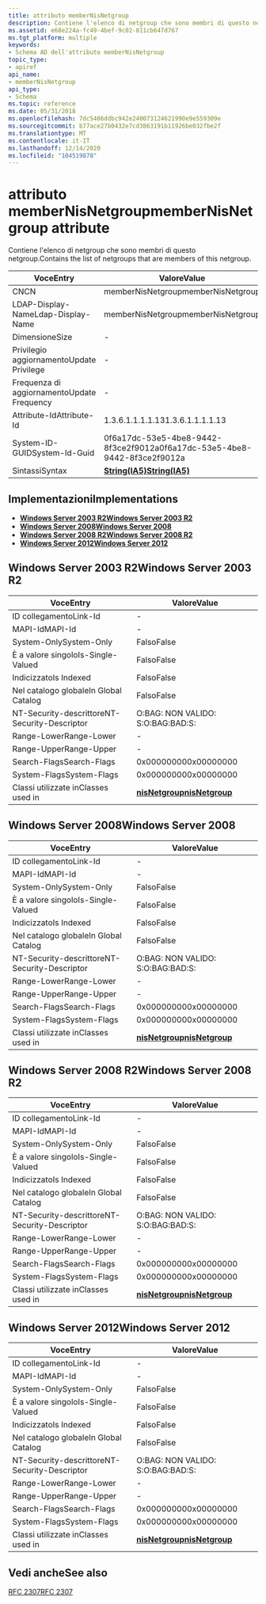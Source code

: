```yaml
---
title: attributo memberNisNetgroup
description: Contiene l'elenco di netgroup che sono membri di questo netgroup.
ms.assetid: e68e224a-fc49-4bef-9c02-811cb647d767
ms.tgt_platform: multiple
keywords:
- Schema AD dell'attributo memberNisNetgroup
topic_type:
- apiref
api_name:
- memberNisNetgroup
api_type:
- Schema
ms.topic: reference
ms.date: 05/31/2018
ms.openlocfilehash: 7dc5406ddbc942e240073124621990e9e559309e
ms.sourcegitcommit: b77ace27b0432e7cd3863191b11926be032fbe2f
ms.translationtype: MT
ms.contentlocale: it-IT
ms.lasthandoff: 12/14/2020
ms.locfileid: "104519878"
---
```

# <a name="membernisnetgroup-attribute"></a><span data-ttu-id="0c233-104">attributo memberNisNetgroup</span><span class="sxs-lookup"><span data-stu-id="0c233-104">memberNisNetgroup attribute</span></span>

<span data-ttu-id="0c233-105">Contiene l'elenco di netgroup che sono membri di questo netgroup.</span><span class="sxs-lookup"><span data-stu-id="0c233-105">Contains the list of netgroups that are members of this netgroup.</span></span>



| <span data-ttu-id="0c233-106">Voce</span><span class="sxs-lookup"><span data-stu-id="0c233-106">Entry</span></span> | <span data-ttu-id="0c233-107">Valore</span><span class="sxs-lookup"><span data-stu-id="0c233-107">Value</span></span> |
|-------------------|--------------------------------------|
| <span data-ttu-id="0c233-108">CN</span><span class="sxs-lookup"><span data-stu-id="0c233-108">CN</span></span>                | <span data-ttu-id="0c233-109">memberNisNetgroup</span><span class="sxs-lookup"><span data-stu-id="0c233-109">memberNisNetgroup</span></span>                    |
| <span data-ttu-id="0c233-110">LDAP-Display-Name</span><span class="sxs-lookup"><span data-stu-id="0c233-110">Ldap-Display-Name</span></span> | <span data-ttu-id="0c233-111">memberNisNetgroup</span><span class="sxs-lookup"><span data-stu-id="0c233-111">memberNisNetgroup</span></span>                    |
| <span data-ttu-id="0c233-112">Dimensione</span><span class="sxs-lookup"><span data-stu-id="0c233-112">Size</span></span>              | \-                                   |
| <span data-ttu-id="0c233-113">Privilegio aggiornamento</span><span class="sxs-lookup"><span data-stu-id="0c233-113">Update Privilege</span></span>  | \-                                   |
| <span data-ttu-id="0c233-114">Frequenza di aggiornamento</span><span class="sxs-lookup"><span data-stu-id="0c233-114">Update Frequency</span></span>  | \-                                   |
| <span data-ttu-id="0c233-115">Attribute-Id</span><span class="sxs-lookup"><span data-stu-id="0c233-115">Attribute-Id</span></span>      | <span data-ttu-id="0c233-116">1.3.6.1.1.1.1.13</span><span class="sxs-lookup"><span data-stu-id="0c233-116">1.3.6.1.1.1.1.13</span></span>                     |
| <span data-ttu-id="0c233-117">System-ID-GUID</span><span class="sxs-lookup"><span data-stu-id="0c233-117">System-Id-Guid</span></span>    | <span data-ttu-id="0c233-118">0f6a17dc-53e5-4be8-9442-8f3ce2f9012a</span><span class="sxs-lookup"><span data-stu-id="0c233-118">0f6a17dc-53e5-4be8-9442-8f3ce2f9012a</span></span> |
| <span data-ttu-id="0c233-119">Sintassi</span><span class="sxs-lookup"><span data-stu-id="0c233-119">Syntax</span></span>            | [<span data-ttu-id="0c233-120">**String(IA5)**</span><span class="sxs-lookup"><span data-stu-id="0c233-120">**String(IA5)**</span></span>](s-string-ia5.md)  |



## <a name="implementations"></a><span data-ttu-id="0c233-121">Implementazioni</span><span class="sxs-lookup"><span data-stu-id="0c233-121">Implementations</span></span>

-   [<span data-ttu-id="0c233-122">**Windows Server 2003 R2**</span><span class="sxs-lookup"><span data-stu-id="0c233-122">**Windows Server 2003 R2**</span></span>](#windows-server-2003-r2)
-   [<span data-ttu-id="0c233-123">**Windows Server 2008**</span><span class="sxs-lookup"><span data-stu-id="0c233-123">**Windows Server 2008**</span></span>](#windows-server-2008)
-   [<span data-ttu-id="0c233-124">**Windows Server 2008 R2**</span><span class="sxs-lookup"><span data-stu-id="0c233-124">**Windows Server 2008 R2**</span></span>](#windows-server-2008-r2)
-   [<span data-ttu-id="0c233-125">**Windows Server 2012**</span><span class="sxs-lookup"><span data-stu-id="0c233-125">**Windows Server 2012**</span></span>](#windows-server-2012)

## <a name="windows-server-2003-r2"></a><span data-ttu-id="0c233-126">Windows Server 2003 R2</span><span class="sxs-lookup"><span data-stu-id="0c233-126">Windows Server 2003 R2</span></span>



| <span data-ttu-id="0c233-127">Voce</span><span class="sxs-lookup"><span data-stu-id="0c233-127">Entry</span></span> | <span data-ttu-id="0c233-128">Valore</span><span class="sxs-lookup"><span data-stu-id="0c233-128">Value</span></span> |
|------------------------|-------------------------------------------------|
| <span data-ttu-id="0c233-129">ID collegamento</span><span class="sxs-lookup"><span data-stu-id="0c233-129">Link-Id</span></span>                | \-                                              |
| <span data-ttu-id="0c233-130">MAPI-Id</span><span class="sxs-lookup"><span data-stu-id="0c233-130">MAPI-Id</span></span>                | \-                                              |
| <span data-ttu-id="0c233-131">System-Only</span><span class="sxs-lookup"><span data-stu-id="0c233-131">System-Only</span></span>            | <span data-ttu-id="0c233-132">Falso</span><span class="sxs-lookup"><span data-stu-id="0c233-132">False</span></span>                                           |
| <span data-ttu-id="0c233-133">È a valore singolo</span><span class="sxs-lookup"><span data-stu-id="0c233-133">Is-Single-Valued</span></span>       | <span data-ttu-id="0c233-134">Falso</span><span class="sxs-lookup"><span data-stu-id="0c233-134">False</span></span>                                           |
| <span data-ttu-id="0c233-135">Indicizzato</span><span class="sxs-lookup"><span data-stu-id="0c233-135">Is Indexed</span></span>             | <span data-ttu-id="0c233-136">Falso</span><span class="sxs-lookup"><span data-stu-id="0c233-136">False</span></span>                                           |
| <span data-ttu-id="0c233-137">Nel catalogo globale</span><span class="sxs-lookup"><span data-stu-id="0c233-137">In Global Catalog</span></span>      | <span data-ttu-id="0c233-138">Falso</span><span class="sxs-lookup"><span data-stu-id="0c233-138">False</span></span>                                           |
| <span data-ttu-id="0c233-139">NT-Security-descrittore</span><span class="sxs-lookup"><span data-stu-id="0c233-139">NT-Security-Descriptor</span></span> | <span data-ttu-id="0c233-140">O:BAG: NON VALIDO: S:</span><span class="sxs-lookup"><span data-stu-id="0c233-140">O:BAG:BAD:S:</span></span>                                    |
| <span data-ttu-id="0c233-141">Range-Lower</span><span class="sxs-lookup"><span data-stu-id="0c233-141">Range-Lower</span></span>            | \-                                              |
| <span data-ttu-id="0c233-142">Range-Upper</span><span class="sxs-lookup"><span data-stu-id="0c233-142">Range-Upper</span></span>            | \-                                              |
| <span data-ttu-id="0c233-143">Search-Flags</span><span class="sxs-lookup"><span data-stu-id="0c233-143">Search-Flags</span></span>           | <span data-ttu-id="0c233-144">0x00000000</span><span class="sxs-lookup"><span data-stu-id="0c233-144">0x00000000</span></span>                                      |
| <span data-ttu-id="0c233-145">System-Flags</span><span class="sxs-lookup"><span data-stu-id="0c233-145">System-Flags</span></span>           | <span data-ttu-id="0c233-146">0x00000000</span><span class="sxs-lookup"><span data-stu-id="0c233-146">0x00000000</span></span>                                      |
| <span data-ttu-id="0c233-147">Classi utilizzate in</span><span class="sxs-lookup"><span data-stu-id="0c233-147">Classes used in</span></span>        | [<span data-ttu-id="0c233-148">**nisNetgroup**</span><span class="sxs-lookup"><span data-stu-id="0c233-148">**nisNetgroup**</span></span>](c-nisnetgroup.md)<br/> |



## <a name="windows-server-2008"></a><span data-ttu-id="0c233-149">Windows Server 2008</span><span class="sxs-lookup"><span data-stu-id="0c233-149">Windows Server 2008</span></span>



| <span data-ttu-id="0c233-150">Voce</span><span class="sxs-lookup"><span data-stu-id="0c233-150">Entry</span></span> | <span data-ttu-id="0c233-151">Valore</span><span class="sxs-lookup"><span data-stu-id="0c233-151">Value</span></span> |
|------------------------|-------------------------------------------------|
| <span data-ttu-id="0c233-152">ID collegamento</span><span class="sxs-lookup"><span data-stu-id="0c233-152">Link-Id</span></span>                | \-                                              |
| <span data-ttu-id="0c233-153">MAPI-Id</span><span class="sxs-lookup"><span data-stu-id="0c233-153">MAPI-Id</span></span>                | \-                                              |
| <span data-ttu-id="0c233-154">System-Only</span><span class="sxs-lookup"><span data-stu-id="0c233-154">System-Only</span></span>            | <span data-ttu-id="0c233-155">Falso</span><span class="sxs-lookup"><span data-stu-id="0c233-155">False</span></span>                                           |
| <span data-ttu-id="0c233-156">È a valore singolo</span><span class="sxs-lookup"><span data-stu-id="0c233-156">Is-Single-Valued</span></span>       | <span data-ttu-id="0c233-157">Falso</span><span class="sxs-lookup"><span data-stu-id="0c233-157">False</span></span>                                           |
| <span data-ttu-id="0c233-158">Indicizzato</span><span class="sxs-lookup"><span data-stu-id="0c233-158">Is Indexed</span></span>             | <span data-ttu-id="0c233-159">Falso</span><span class="sxs-lookup"><span data-stu-id="0c233-159">False</span></span>                                           |
| <span data-ttu-id="0c233-160">Nel catalogo globale</span><span class="sxs-lookup"><span data-stu-id="0c233-160">In Global Catalog</span></span>      | <span data-ttu-id="0c233-161">Falso</span><span class="sxs-lookup"><span data-stu-id="0c233-161">False</span></span>                                           |
| <span data-ttu-id="0c233-162">NT-Security-descrittore</span><span class="sxs-lookup"><span data-stu-id="0c233-162">NT-Security-Descriptor</span></span> | <span data-ttu-id="0c233-163">O:BAG: NON VALIDO: S:</span><span class="sxs-lookup"><span data-stu-id="0c233-163">O:BAG:BAD:S:</span></span>                                    |
| <span data-ttu-id="0c233-164">Range-Lower</span><span class="sxs-lookup"><span data-stu-id="0c233-164">Range-Lower</span></span>            | \-                                              |
| <span data-ttu-id="0c233-165">Range-Upper</span><span class="sxs-lookup"><span data-stu-id="0c233-165">Range-Upper</span></span>            | \-                                              |
| <span data-ttu-id="0c233-166">Search-Flags</span><span class="sxs-lookup"><span data-stu-id="0c233-166">Search-Flags</span></span>           | <span data-ttu-id="0c233-167">0x00000000</span><span class="sxs-lookup"><span data-stu-id="0c233-167">0x00000000</span></span>                                      |
| <span data-ttu-id="0c233-168">System-Flags</span><span class="sxs-lookup"><span data-stu-id="0c233-168">System-Flags</span></span>           | <span data-ttu-id="0c233-169">0x00000000</span><span class="sxs-lookup"><span data-stu-id="0c233-169">0x00000000</span></span>                                      |
| <span data-ttu-id="0c233-170">Classi utilizzate in</span><span class="sxs-lookup"><span data-stu-id="0c233-170">Classes used in</span></span>        | [<span data-ttu-id="0c233-171">**nisNetgroup**</span><span class="sxs-lookup"><span data-stu-id="0c233-171">**nisNetgroup**</span></span>](c-nisnetgroup.md)<br/> |



## <a name="windows-server-2008-r2"></a><span data-ttu-id="0c233-172">Windows Server 2008 R2</span><span class="sxs-lookup"><span data-stu-id="0c233-172">Windows Server 2008 R2</span></span>



| <span data-ttu-id="0c233-173">Voce</span><span class="sxs-lookup"><span data-stu-id="0c233-173">Entry</span></span> | <span data-ttu-id="0c233-174">Valore</span><span class="sxs-lookup"><span data-stu-id="0c233-174">Value</span></span> |
|------------------------|-------------------------------------------------|
| <span data-ttu-id="0c233-175">ID collegamento</span><span class="sxs-lookup"><span data-stu-id="0c233-175">Link-Id</span></span>                | \-                                              |
| <span data-ttu-id="0c233-176">MAPI-Id</span><span class="sxs-lookup"><span data-stu-id="0c233-176">MAPI-Id</span></span>                | \-                                              |
| <span data-ttu-id="0c233-177">System-Only</span><span class="sxs-lookup"><span data-stu-id="0c233-177">System-Only</span></span>            | <span data-ttu-id="0c233-178">Falso</span><span class="sxs-lookup"><span data-stu-id="0c233-178">False</span></span>                                           |
| <span data-ttu-id="0c233-179">È a valore singolo</span><span class="sxs-lookup"><span data-stu-id="0c233-179">Is-Single-Valued</span></span>       | <span data-ttu-id="0c233-180">Falso</span><span class="sxs-lookup"><span data-stu-id="0c233-180">False</span></span>                                           |
| <span data-ttu-id="0c233-181">Indicizzato</span><span class="sxs-lookup"><span data-stu-id="0c233-181">Is Indexed</span></span>             | <span data-ttu-id="0c233-182">Falso</span><span class="sxs-lookup"><span data-stu-id="0c233-182">False</span></span>                                           |
| <span data-ttu-id="0c233-183">Nel catalogo globale</span><span class="sxs-lookup"><span data-stu-id="0c233-183">In Global Catalog</span></span>      | <span data-ttu-id="0c233-184">Falso</span><span class="sxs-lookup"><span data-stu-id="0c233-184">False</span></span>                                           |
| <span data-ttu-id="0c233-185">NT-Security-descrittore</span><span class="sxs-lookup"><span data-stu-id="0c233-185">NT-Security-Descriptor</span></span> | <span data-ttu-id="0c233-186">O:BAG: NON VALIDO: S:</span><span class="sxs-lookup"><span data-stu-id="0c233-186">O:BAG:BAD:S:</span></span>                                    |
| <span data-ttu-id="0c233-187">Range-Lower</span><span class="sxs-lookup"><span data-stu-id="0c233-187">Range-Lower</span></span>            | \-                                              |
| <span data-ttu-id="0c233-188">Range-Upper</span><span class="sxs-lookup"><span data-stu-id="0c233-188">Range-Upper</span></span>            | \-                                              |
| <span data-ttu-id="0c233-189">Search-Flags</span><span class="sxs-lookup"><span data-stu-id="0c233-189">Search-Flags</span></span>           | <span data-ttu-id="0c233-190">0x00000000</span><span class="sxs-lookup"><span data-stu-id="0c233-190">0x00000000</span></span>                                      |
| <span data-ttu-id="0c233-191">System-Flags</span><span class="sxs-lookup"><span data-stu-id="0c233-191">System-Flags</span></span>           | <span data-ttu-id="0c233-192">0x00000000</span><span class="sxs-lookup"><span data-stu-id="0c233-192">0x00000000</span></span>                                      |
| <span data-ttu-id="0c233-193">Classi utilizzate in</span><span class="sxs-lookup"><span data-stu-id="0c233-193">Classes used in</span></span>        | [<span data-ttu-id="0c233-194">**nisNetgroup**</span><span class="sxs-lookup"><span data-stu-id="0c233-194">**nisNetgroup**</span></span>](c-nisnetgroup.md)<br/> |



## <a name="windows-server-2012"></a><span data-ttu-id="0c233-195">Windows Server 2012</span><span class="sxs-lookup"><span data-stu-id="0c233-195">Windows Server 2012</span></span>



| <span data-ttu-id="0c233-196">Voce</span><span class="sxs-lookup"><span data-stu-id="0c233-196">Entry</span></span> | <span data-ttu-id="0c233-197">Valore</span><span class="sxs-lookup"><span data-stu-id="0c233-197">Value</span></span> |
|------------------------|-------------------------------------------------|
| <span data-ttu-id="0c233-198">ID collegamento</span><span class="sxs-lookup"><span data-stu-id="0c233-198">Link-Id</span></span>                | \-                                              |
| <span data-ttu-id="0c233-199">MAPI-Id</span><span class="sxs-lookup"><span data-stu-id="0c233-199">MAPI-Id</span></span>                | \-                                              |
| <span data-ttu-id="0c233-200">System-Only</span><span class="sxs-lookup"><span data-stu-id="0c233-200">System-Only</span></span>            | <span data-ttu-id="0c233-201">Falso</span><span class="sxs-lookup"><span data-stu-id="0c233-201">False</span></span>                                           |
| <span data-ttu-id="0c233-202">È a valore singolo</span><span class="sxs-lookup"><span data-stu-id="0c233-202">Is-Single-Valued</span></span>       | <span data-ttu-id="0c233-203">Falso</span><span class="sxs-lookup"><span data-stu-id="0c233-203">False</span></span>                                           |
| <span data-ttu-id="0c233-204">Indicizzato</span><span class="sxs-lookup"><span data-stu-id="0c233-204">Is Indexed</span></span>             | <span data-ttu-id="0c233-205">Falso</span><span class="sxs-lookup"><span data-stu-id="0c233-205">False</span></span>                                           |
| <span data-ttu-id="0c233-206">Nel catalogo globale</span><span class="sxs-lookup"><span data-stu-id="0c233-206">In Global Catalog</span></span>      | <span data-ttu-id="0c233-207">Falso</span><span class="sxs-lookup"><span data-stu-id="0c233-207">False</span></span>                                           |
| <span data-ttu-id="0c233-208">NT-Security-descrittore</span><span class="sxs-lookup"><span data-stu-id="0c233-208">NT-Security-Descriptor</span></span> | <span data-ttu-id="0c233-209">O:BAG: NON VALIDO: S:</span><span class="sxs-lookup"><span data-stu-id="0c233-209">O:BAG:BAD:S:</span></span>                                    |
| <span data-ttu-id="0c233-210">Range-Lower</span><span class="sxs-lookup"><span data-stu-id="0c233-210">Range-Lower</span></span>            | \-                                              |
| <span data-ttu-id="0c233-211">Range-Upper</span><span class="sxs-lookup"><span data-stu-id="0c233-211">Range-Upper</span></span>            | \-                                              |
| <span data-ttu-id="0c233-212">Search-Flags</span><span class="sxs-lookup"><span data-stu-id="0c233-212">Search-Flags</span></span>           | <span data-ttu-id="0c233-213">0x00000000</span><span class="sxs-lookup"><span data-stu-id="0c233-213">0x00000000</span></span>                                      |
| <span data-ttu-id="0c233-214">System-Flags</span><span class="sxs-lookup"><span data-stu-id="0c233-214">System-Flags</span></span>           | <span data-ttu-id="0c233-215">0x00000000</span><span class="sxs-lookup"><span data-stu-id="0c233-215">0x00000000</span></span>                                      |
| <span data-ttu-id="0c233-216">Classi utilizzate in</span><span class="sxs-lookup"><span data-stu-id="0c233-216">Classes used in</span></span>        | [<span data-ttu-id="0c233-217">**nisNetgroup**</span><span class="sxs-lookup"><span data-stu-id="0c233-217">**nisNetgroup**</span></span>](c-nisnetgroup.md)<br/> |



## <a name="see-also"></a><span data-ttu-id="0c233-218">Vedi anche</span><span class="sxs-lookup"><span data-stu-id="0c233-218">See also</span></span>

<dl> <dt>

[<span data-ttu-id="0c233-219">RFC 2307</span><span class="sxs-lookup"><span data-stu-id="0c233-219">RFC 2307</span></span>](https://www.ietf.org/rfc/rfc2307.txt)
</dt> </dl>

 

 





